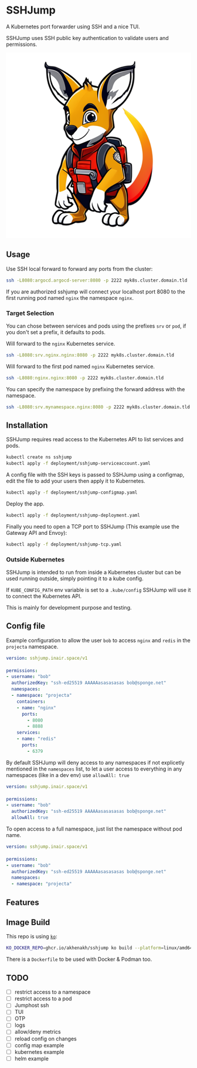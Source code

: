 
# SSHJump

A Kubernetes port forwarder using SSH and a nice TUI.

SSHJump uses SSH public key authentication to validate users and permissions.

![SSH Jump kangaroo logo](img/sshjump512.png?raw=true "SSH Jump logo")

## Usage

Use SSH local forward to forward any ports from the cluster:

```sh
ssh -L8080:argocd.argocd-server:8080 -p 2222 myk8s.cluster.domain.tld
```
If you are authorized sshjump will connect your localhost port 8080 to the first running pod named `nginx` the namespace `nginx`.

### Target Selection

You can chose between services and pods using the prefixes `srv` or `pod`, if you don't set a prefix, it defaults to pods.

Will forward to the `nginx` Kubernetes service.
```sh
ssh -L8080:srv.nginx.nginx:8080 -p 2222 myk8s.cluster.domain.tld
```

Will forward to the first pod named `nginx` Kubernetes service.
```sh
ssh -L8080:nginx.nginx:8080 -p 2222 myk8s.cluster.domain.tld
```

You can specify the namespace by prefixing the forward address with the namespace.
```sh
ssh -L8080:srv.mynamespace.nginx:8080 -p 2222 myk8s.cluster.domain.tld
```

## Installation

SSHJump requires read access to the Kubernetes API to list services and pods.

```sh
kubectl create ns sshjump
kubectl apply -f deployment/sshjump-serviceaccount.yaml
```

A config file with the SSH keys is passed to SSHJump using a configmap, edit the file to add your users then apply it to Kubernetes.

```sh
kubectl apply -f deployment/sshjump-configmap.yaml
```

Deploy the app.

```sh
kubectl apply -f deployment/sshjump-deployment.yaml
```

Finally you need to open a TCP port to SSHJump (This example use the Gateway API and Envoy):

```sh
kubectl apply -f deployment/sshjump-tcp.yaml
```

### Outside Kubernetes

SSHJump is intended to run from inside a Kubernetes cluster but can be used running outside, simply pointing it to a kube config.

If `KUBE_CONFIG_PATH` env variable is set to a `﻿.kube/config` SSHJump will use it to connect the Kubernetes API.

This is mainly for development purpose and testing.

## Config file

Example configuration to allow the user `bob` to access `nginx` and `redis` in the `projecta` namespace.
```yaml
version: sshjump.inair.space/v1

permissions:
- username: "bob"
  authorizedKey: "ssh-ed25519 AAAAAasasasasas bob@sponge.net"
  namespaces:
  - namespace: "projecta"
    containers:
    - name: "nginx"
      ports:
        - 8080
        - 8888
    services:
    - name: "redis"
      ports:
        - 6379
```

By default SSHJump will deny access to any namespaces if not explicetly mentioned in the `namespaces` list, to let a user access to everything in any namespaces (like in a dev env) use `allowAll: true`

```yaml
version: sshjump.inair.space/v1

permissions:
- username: "bob"
  authorizedKey: "ssh-ed25519 AAAAAasasasasas bob@sponge.net"
  allowAll: true
```

To open access to a full namespace, just list the namespace without pod name.
```yaml
version: sshjump.inair.space/v1

permissions:
- username: "bob"
  authorizedKey: "ssh-ed25519 AAAAAasasasasas bob@sponge.net"
  namespaces:
  - namespace: "projecta"
```
## Features





## Image Build

This repo is using [`ko`](https://ko.build):
```sh
KO_DOCKER_REPO=ghcr.io/akhenakh/sshjump ko build --platform=linux/amd64,linux/arm64  --bare ./cmd/sshjump
```

There is a `Dockerfile` to be used with Docker & Podman too.


## TODO

- [ ] restrict access to a namespace
- [ ] restrict access to a pod
- [ ] Jumphost ssh
- [ ] TUI
- [ ] OTP
- [ ] logs
- [ ] allow/deny metrics
- [ ] reload config on changes
- [ ] config map example
- [ ] kubernetes example
- [ ] helm example
